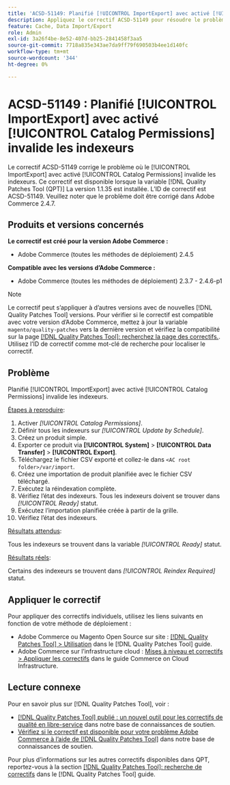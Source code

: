 ```yaml
---
title: 'ACSD-51149: Planifié [!UICONTROL ImportExport] avec activé [!UICONTROL Catalog Permissions] invalide les indexeurs'
description: Appliquez le correctif ACSD-51149 pour résoudre le problème de performances d’Adobe Commerce lorsque la variable [!UICONTROL ImportExport] avec activé [!UICONTROL Catalog Permissions] invalide les indexeurs.
feature: Cache, Data Import/Export
role: Admin
exl-id: 3a26f4be-8e52-407d-bb25-2841458f3aa5
source-git-commit: 7718a835e343ae7da9ff79f690503b4ee1d140fc
workflow-type: tm+mt
source-wordcount: '344'
ht-degree: 0%

---
```


# ACSD-51149 : Planifié [!UICONTROL ImportExport] avec activé [!UICONTROL Catalog Permissions] invalide les indexeurs

Le correctif ACSD-51149 corrige le problème où le [!UICONTROL ImportExport] avec activé [!UICONTROL Catalog Permissions] invalide les indexeurs. Ce correctif est disponible lorsque la variable [!DNL Quality Patches Tool (QPT)] La version 1.1.35 est installée. L’ID de correctif est ACSD-51149. Veuillez noter que le problème doit être corrigé dans Adobe Commerce 2.4.7.

## Produits et versions concernés

**Le correctif est créé pour la version Adobe Commerce :**

* Adobe Commerce (toutes les méthodes de déploiement) 2.4.5

**Compatible avec les versions d’Adobe Commerce :**

* Adobe Commerce (toutes les méthodes de déploiement) 2.3.7 - 2.4.6-p1

>[!NOTE]
>
>Le correctif peut s’appliquer à d’autres versions avec de nouvelles [!DNL Quality Patches Tool] versions. Pour vérifier si le correctif est compatible avec votre version d’Adobe Commerce, mettez à jour la variable `magento/quality-patches` vers la dernière version et vérifiez la compatibilité sur la page [[!DNL Quality Patches Tool]: recherchez la page des correctifs.](https://experienceleague.adobe.com/tools/commerce-quality-patches/index.html). Utilisez l’ID de correctif comme mot-clé de recherche pour localiser le correctif.

## Problème

Planifié [!UICONTROL ImportExport] avec activé [!UICONTROL Catalog Permissions] invalide les indexeurs.

<u>Étapes à reproduire</u>:

1. Activer *[!UICONTROL Catalog Permissions]*.
1. Définir tous les indexeurs sur *[!UICONTROL Update by Schedule]*.
1. Créez un produit simple.
1. Exporter ce produit via **[!UICONTROL System]** > **[!UICONTROL Data Transfer]** > **[!UICONTROL Export]**.
1. Téléchargez le fichier CSV exporté et collez-le dans `<AC root folder>/var/import`.
1. Créez une importation de produit planifiée avec le fichier CSV téléchargé.
1. Exécutez la réindexation complète.
1. Vérifiez l’état des indexeurs. Tous les indexeurs doivent se trouver dans *[!UICONTROL Ready]* statut.
1. Exécutez l’importation planifiée créée à partir de la grille.
1. Vérifiez l’état des indexeurs.

<u>Résultats attendus</u>:

Tous les indexeurs se trouvent dans la variable *[!UICONTROL Ready]* statut.

<u>Résultats réels</u>:

Certains des indexeurs se trouvent dans *[!UICONTROL Reindex Required]* statut.

## Appliquer le correctif

Pour appliquer des correctifs individuels, utilisez les liens suivants en fonction de votre méthode de déploiement :

* Adobe Commerce ou Magento Open Source sur site : [[!DNL Quality Patches Tool] > Utilisation](https://experienceleague.adobe.com/docs/commerce-operations/tools/quality-patches-tool/usage.html) dans le [!DNL Quality Patches Tool] guide.
* Adobe Commerce sur l’infrastructure cloud : [Mises à niveau et correctifs > Appliquer les correctifs](https://experienceleague.adobe.com/docs/commerce-cloud-service/user-guide/develop/upgrade/apply-patches.html) dans le guide Commerce on Cloud Infrastructure.

## Lecture connexe

Pour en savoir plus sur [!DNL Quality Patches Tool], voir :

* [[!DNL Quality Patches Tool] publié : un nouvel outil pour les correctifs de qualité en libre-service](/help/announcements/adobe-commerce-announcements/magento-quality-patches-released-new-tool-to-self-serve-quality-patches.md) dans notre base de connaissances de soutien.
* [Vérifiez si le correctif est disponible pour votre problème Adobe Commerce à l’aide de [!DNL Quality Patches Tool]](/help/support-tools/patches-available-in-qpt-tool/check-patch-for-magento-issue-with-magento-quality-patches.md) dans notre base de connaissances de soutien.

Pour plus d’informations sur les autres correctifs disponibles dans QPT, reportez-vous à la section [[!DNL Quality Patches Tool]: recherche de correctifs](https://experienceleague.adobe.com/tools/commerce-quality-patches/index.html) dans le [!DNL Quality Patches Tool] guide.
